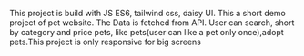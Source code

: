 This project is build with JS ES6, tailwind css, daisy UI. This a short demo project of pet website. The Data is fetched from API. User can search, short by category and price pets, like pets(user can like a pet only once),adopt pets.This project is only responsive for big screens
